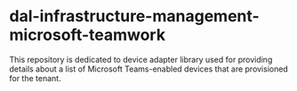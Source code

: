 # dal-infrastructure-management-microsoft-teamwork
This repository is dedicated to device adapter library used for providing details about a list of Microsoft Teams-enabled devices that are provisioned for the tenant.
